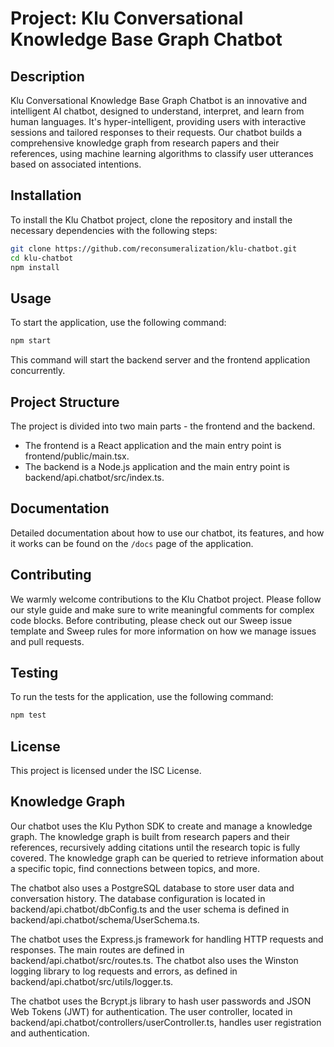 # Project: Klu Conversational Knowledge Base Graph Chatbot

## Description

Klu Conversational Knowledge Base Graph Chatbot is an innovative and intelligent AI chatbot, designed to understand, interpret, and learn from human languages. It's hyper-intelligent, providing users with interactive sessions and tailored responses to their requests. Our chatbot builds a comprehensive knowledge graph from research papers and their references, using machine learning algorithms to classify user utterances based on associated intentions. 

## Installation

To install the Klu Chatbot project, clone the repository and install the necessary dependencies with the following steps:

```bash
git clone https://github.com/reconsumeralization/klu-chatbot.git
cd klu-chatbot
npm install
```

## Usage

To start the application, use the following command:

```bash
npm start
```

This command will start the backend server and the frontend application concurrently.

## Project Structure

The project is divided into two main parts - the frontend and the backend.

- The frontend is a React application and the main entry point is frontend/public/main.tsx.
- The backend is a Node.js application and the main entry point is backend/api.chatbot/src/index.ts.

## Documentation

Detailed documentation about how to use our chatbot, its features, and how it works can be found on the `/docs` page of the application.

## Contributing

We warmly welcome contributions to the Klu Chatbot project. Please follow our style guide and make sure to write meaningful comments for complex code blocks. Before contributing, please check out our Sweep issue template and Sweep rules for more information on how we manage issues and pull requests.

## Testing

To run the tests for the application, use the following command:

```bash
npm test
```

## License

This project is licensed under the ISC License.

## Knowledge Graph

Our chatbot uses the Klu Python SDK to create and manage a knowledge graph. The knowledge graph is built from research papers and their references, recursively adding citations until the research topic is fully covered. The knowledge graph can be queried to retrieve information about a specific topic, find connections between topics, and more.

The chatbot also uses a PostgreSQL database to store user data and conversation history. The database configuration is located in backend/api.chatbot/dbConfig.ts and the user schema is defined in backend/api.chatbot/schema/UserSchema.ts.

The chatbot uses the Express.js framework for handling HTTP requests and responses. The main routes are defined in backend/api.chatbot/src/routes.ts. The chatbot also uses the Winston logging library to log requests and errors, as defined in backend/api.chatbot/src/utils/logger.ts.

The chatbot uses the Bcrypt.js library to hash user passwords and JSON Web Tokens (JWT) for authentication. The user controller, located in backend/api.chatbot/controllers/userController.ts, handles user registration and authentication.
